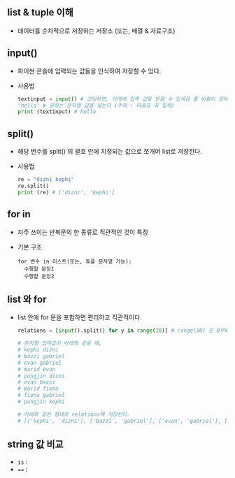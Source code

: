 ## list & tuple 이해
- 데이터를 순차적으로 저장하는 저장소 (또는, 배열 & 자료구조)

## input()
- 파이썬 콘솔에 입력되는 값들을 인식하여 저장할 수 있다.
- 사용법

  ``` python
  textinput = input() # 코딩하면, 아래에 입력 값을 받을 수 있게끔 줄 바뀜이 일어난다.
  'hello' # 원하는 문자열 값을 넣는다 (주의 : 따옴표 꼭 입력)
  print (textinput) # hello
  ```

## split()
- 해당 변수를 split() 의 괄호 안에 지정되는 값으로 쪼개어 list로 저장한다.
- 사용법

  ``` python
  re = "dizni kephi"
  re.split()
  print (re) # ['dizni', 'kephi']
  ```

## for in
- 자주 쓰이는 반복문의 한 종류로 직관적인 것이 특징
- 기본 구조

  ```
  for 변수 in 리스트(또는, 튜플 문자열 가능):
    수행할 문장1
    수행할 문장2
  ```

## list 와 for
- list 안에 for 문을 포함하면 편리하고 직관적이다.

  ``` python
  relations = [input().split() for y in range(10)] # range(10) 은 0부터 10 미만의 숫자인 [0, 1, 2, 3, 4, 5, 6, 7, 8, 9] 를 포함하는 list 를 반환한다.

  # 문자열 입력값이 아래와 같을 때,
  # kephi dizni
  # bazzi gabriel
  # evan gabriel
  # marid evan
  # pungjin dizni
  # evan bazzi
  # marid fiona
  # fiona gabriel
  # pungjin kephi

  # 아래와 같은 형태로 relations에 저장된다.
  # [['kephi', 'dizni'], ['bazzi', 'gabriel'], ['evan', 'gabriel'], ['marid', 'evan'], ['pungjin', 'dizni'], ['evan', 'bazzi'], ['marid', 'fiona'], ['fiona', 'gabriel'], ['pungjin', 'kephi']]
  ```

## string 값 비교
- `is` :
- `==` :
